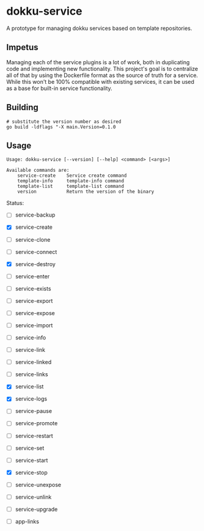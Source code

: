 # dokku-service

A prototype for managing dokku services based on template repositories.

## Impetus

Managing each of the service plugins is a lot of work, both in duplicating code and implementing new functionality.
This project's goal is to centralize all of that by using the Dockerfile format as the source of truth for a service.
While this won't be 100% compatible with existing services, it can be used as a base for built-in service functionality.

## Building

```shell
# substitute the version number as desired
go build -ldflags "-X main.Version=0.1.0
```

## Usage

```
Usage: dokku-service [--version] [--help] <command> [<args>]

Available commands are:
    service-create    Service create command
    template-info     template-info command
    template-list     template-list command
    version           Return the version of the binary
```

Status:

- [ ] service-backup
- [x] service-create
- [ ] service-clone
- [ ] service-connect
- [x] service-destroy
- [ ] service-enter
- [ ] service-exists
- [ ] service-export
- [ ] service-expose
- [ ] service-import
- [ ] service-info
- [ ] service-link
- [ ] service-linked
- [ ] service-links
- [x] service-list
- [x] service-logs
- [ ] service-pause
- [ ] service-promote
- [ ] service-restart
- [ ] service-set
- [ ] service-start
- [x] service-stop
- [ ] service-unexpose
- [ ] service-unlink
- [ ] service-upgrade

- [ ] app-links
